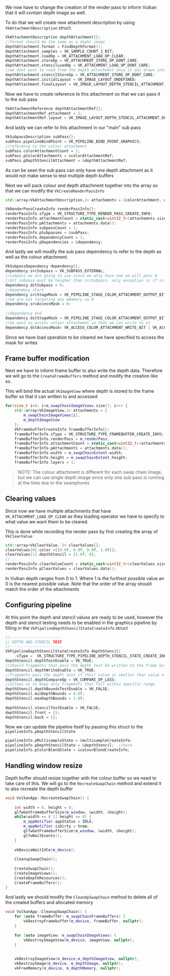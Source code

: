 We now have to change the creation of the render pass to inform Vulkan that it will contain depth image as well. 

To do that we will create new attachment description by using `VkAttachmentDescription` struct.

```c++
VkAttachmentDescription depthAttachment{};  
//format should be the same as a depht image  
depthAttachment.format = FindDepthFormat();  
depthAttachment.samples = VK_SAMPLE_COUNT_1_BIT;  
depthAttachment.loadOp = VK_ATTACHMENT_LOAD_OP_CLEAR;  
depthAttachment.storeOp = VK_ATTACHMENT_STORE_OP_DONT_CARE;  
depthAttachment.stencilLoadOp = VK_ATTACHMENT_LOAD_OP_DONT_CARE;  
//we dont want to read from the depth attachemnt once it was drawn into  
depthAttachment.stencilStoreOp = VK_ATTACHMENT_STORE_OP_DONT_CARE;  
depthAttachment.initialLayout = VK_IMAGE_LAYOUT_UNDEFINED;  
depthAttachment.finalLayout = VK_IMAGE_LAYOUT_DEPTH_STENCIL_ATTACHMENT_OPTIMAL;
```

Now we have to create reference to this attachment so that we can pass it to the sub pass
```c++
VkAttachmentReference depthAttachmentRef{};  
depthAttachmentRef.attachment = 1;  
depthAttachmentRef.layout = VK_IMAGE_LAYOUT_DEPTH_STENCIL_ATTACHMENT_OPTIMAL;
```

And lastly we can refer to this attachment in our "main" sub pass 

```c++
VkSubpassDescription subPass{};  
subPass.pipelineBindPoint = VK_PIPELINE_BIND_POINT_GRAPHICS;  
//reference to the colour attachemnt  
subPass.colorAttachmentCount = 1;  
subPass.pColorAttachments = &colorAttachmentRef;  
subPass.pDepthStencilAttachment = &depthAttachmentRef;
```

As can be seen the sub pass can only have one depth attachment as it would not make sense to test multiple depth buffers

Next we will pack colour and depth attachment together into the array so that we can modify the `VkCreateRenderPassInfo`

```c++
std::array<VkAttachmentDescription,2> attachemnts = {colorAttachment, depthAttachment};

VkRenderPassCreateInfo renderPassInfo{};  
renderPassInfo.sType = VK_STRUCTURE_TYPE_RENDER_PASS_CREATE_INFO;  
renderPassInfo.attachmentCount = static_cast<uint32_t>(attachemnts.size());  
renderPassInfo.pAttachments = attachemnts.data();  
renderPassInfo.subpassCount = 1;  
renderPassInfo.pSubpasses = &subPass;  
renderPassInfo.dependencyCount = 1;  
renderPassInfo.pDependencies = &dependency;
```

And lastly we will modify the sub pass dependency to refer to the depth as well as the colour attachment.

```c++
VkSubpassDependency dependency{};  
dependency.srcSubpass = VK_SUBPASS_EXTERNAL;  
//subpass we are going to use since we only have one we will pass 0  
//dst subpass must be heigher than srcSubpass, only exception is if src is VK_SUBPASS_EXTERNAL  
dependency.dstSubpass = 0;  
//dependecy start  
dependency.srcStageMask = VK_PIPELINE_STAGE_COLOR_ATTACHMENT_OUTPUT_BIT|VK_PIPELINE_STAGE_EARLY_FRAGMENT_TESTS_BIT;  
//we are not targeting any memmory so 0  
dependency.srcAccessMask = 0;  
  
//dependency end  
dependency.dstStageMask = VK_PIPELINE_STAGE_COLOR_ATTACHMENT_OUTPUT_BIT|VK_PIPELINE_STAGE_EARLY_FRAGMENT_TESTS_BIT;  
//we want to access colour attachemnt so that we can write to it  
dependency.dstAccessMask= VK_ACCESS_COLOR_ATTACHMENT_WRITE_BIT | VK_ACCESS_DEPTH_STENCIL_ATTACHMENT_WRITE_BIT;
```

Since we have load operation to be cleared we have specified to access the mask for writes

## Frame buffer modification

Next we have to inform frame buffer to also write the depth data. Therefore we will go to the `CreateFrameBuffers` method and modify the creation like so.

This will bind the actual `VkImageView` where depth is stored to the frame buffer so that it can written to and accessed 

```c++
for(size_t i=0; i<m_swapChainImageViews.size(); i++) {  
    std::array<VkImageView,2> attachments = {  
        m_swapChainImageViews[i],  
        m_depthImageView  
    };  
    VkFramebufferCreateInfo frameBufferInfo{};  
    frameBufferInfo.sType = VK_STRUCTURE_TYPE_FRAMEBUFFER_CREATE_INFO;  
    frameBufferInfo.renderPass = m_renderPass;  
    frameBufferInfo.attachmentCount = static_cast<uint32_t>(attachments.size());  
    frameBufferInfo.pAttachments = attachments.data();  
    frameBufferInfo.width = m_swapChainExtent.width;  
    frameBufferInfo.height = m_swapChainExtent.height;  
    frameBufferInfo.layers = 1;
```

>NOTE: The colour attachment is different for each swap chain image, but we can use single depth image since only one sub pass is running at the time due to the seamphores

## Clearing values

Since now we have multiple attachments that have `VK_ATTACHMENT_LOAD_OP_CLEAR` as they loading operator we have to specify to what value we want them to be cleared.

This is done while recording the render pass by first creating the array of `VkClearValue`

```c++
std::array<VkClearValue, 2> clearValues{};  
clearValues[0].color ={{0.0f, 0.0f, 0.0f, 1.0f}};  
clearValues[1].depthStencil = {1.0f, 0};
//...
renderPassInfo.clearValueCount = static_cast<uint32_t>(clearValues.size());  
renderPassInfo.pClearValues = clearValues.data();
```

In Vulkan depth ranges from 0 to 1. Where 1 is the furthest possible value an 0 is the nearest possible value. Note that the order of the array should match the order of the attachments

## Configuring pipeline

At this point the depth and stencil values are ready to be used, however the depth and stencil testing needs to be enabled in the graphics pipeline by filling in the `VkPipelineDepthStencilStateCreateInfo` struct

```c++
//-----------------------  
// DEPTH AND STENCIL TEST  
//-----------------------  
VkPipelineDepthStencilStateCreateInfo depthStencil{  
    .sType =  VK_STRUCTURE_TYPE_PIPELINE_DEPTH_STENCIL_STATE_CREATE_INFO};  
depthStencil.depthTestEnable = VK_TRUE;  
//should fragments that pass the depht test be written to the frame buffer ?  
depthStencil.depthWriteEnable = VK_TRUE;  
//fragemnts pass the depht test if their value is smaller than value allredy written in depth buffer  
depthStencil.depthCompareOp = VK_COMPARE_OP_LESS;  
//allows us to keep only fragments that fall within specific range  
depthStencil.depthBoundsTestEnable = VK_FALSE;  
depthStencil.minDepthBounds = 0.0f;  
depthStencil.maxDepthBounds = 1.0f;  
  
depthStencil.stencilTestEnable = VK_FALSE;  
depthStencil.front = {};  
depthStencil.back = {};
```

Now we can update the pipeline itself by passing this struct to the `pipelineInfo.pDepthStencilState`

```c++
pipelineInfo.pMultisampleState = &multisampleCreateInfo;  
pipelineInfo.pDepthStencilState = &depthStencil;  //here
pipelineInfo.pColorBlendState = &colourBlendCreateInfo;
```

## Handling window resize

Depth buffer should resize together with the colour buffer so we need to take care of this.
We will go to the `RecreateSwapChain` method and extend it to also recreate the depth buffer

```c++
void VulkanApp::RecreateSwapChain() {  
  
    int width = 0, height = 0;  
    glfwGetFramebufferSize(m_window, &width, &height);  
    while(width == 0 || height == 0) {  
        m_appNotifier.appStatus = IDLE;  
        m_appNotifier.isDirty = true;  
        glfwGetFramebufferSize(m_window, &width, &height);  
        glfwWaitEvents();  
    }  
  
    vkDeviceWaitIdle(m_device);  
  
    CleanupSwapChain();  
  
    CreateSwapChain();  
    CreateImageViews();  
    CreateDepthResources();  
    CreateFrameBuffers();  
}
```

And lastly we should modify the `CleanUpSwapChain` method to delete all of the created buffers and allocated memory 

```c++
void VulkanApp::CleanupSwapChain() {  
    for (auto frameBuffer: m_swapChainFrameBuffers) {  
        vkDestroyFramebuffer(m_device, frameBuffer, nullptr);  
    }  
  
    for (auto imageView: m_swapChainImageViews) {  
        vkDestroyImageView(m_device, imageView, nullptr);  
    }  
  
  
    vkDestroyImageView(m_device,m_depthImageView, nullptr);  
    vkDestroyImage(m_device, m_depthImage, nullptr);  
    vkFreeMemory(m_device, m_depthMemory, nullptr);
    
```